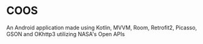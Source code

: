 # COOS
An Android application made using Kotlin, MVVM, Room, Retrofit2, Picasso, GSON and OKhttp3 utilizing NASA's Open APIs
